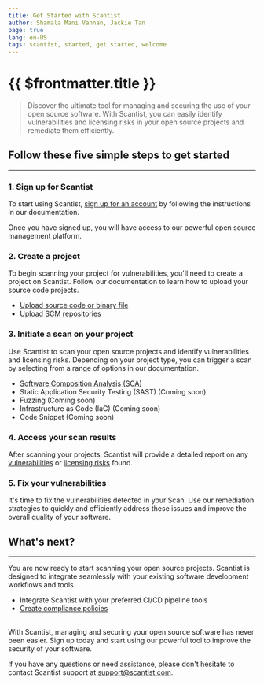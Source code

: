```yaml
---
title: Get Started with Scantist
author: Shamala Mani Vannan, Jackie Tan
page: true
lang: en-US
tags: scantist, started, get started, welcome
---
```


<ClientOnly>

# {{ $frontmatter.title }}

> Discover the ultimate tool for managing and securing the use of your open source software. With Scantist, you can easily identify vulnerabilities and licensing risks in your open source projects and remediate them efficiently.

## Follow these five simple steps to get started

<hr class="thick">

### 1. Sign up for Scantist

To start using Scantist, [sign up for an account](./Sign-up-for-Scantist) by following the instructions in our documentation.

Once you have signed up, you will have access to our powerful open source management platform.

### 2. Create a project

To begin scanning your project for vulnerabilities, you'll need to create a project on Scantist. Follow our documentation to learn how to upload your source code projects.

- [Upload source code or binary file](../Create-and-Manage-Project/Upload-Files-Directly)
- [Upload SCM repositories](../Create-and-Manage-Project/Add-SCM-Repositories)

### 3. Initiate a scan on your project

Use Scantist to scan your open source projects and identify vulnerabilities and licensing risks. Depending on your project type, you can trigger a scan by selecting from a range of options in our documentation.

- [Software Composition Analysis (SCA)](../SCA/)
- Static Application Security Testing (SAST) (Coming soon)
- Fuzzing (Coming soon)
- Infrastructure as Code (IaC) (Coming soon)
- Code Snippet (Coming soon)

### 4. Access your scan results

After scanning your projects, Scantist will provide a detailed report on any [vulnerabilities](../SCA/SCA-Vulnerabilities-Results.md) or [licensing risks](../SCA/SCA-Licenses.md) found.

### 5. Fix your vulnerabilities

It's time to fix the vulnerabilities detected in your Scan. Use our remediation strategies to quickly and efficiently address these issues and improve the overall quality of your software.

## What's next?

<hr class="thick">

You are now ready to start scanning your open source projects. Scantist is designed to integrate seamlessly with your existing software development workflows and tools.

- Integrate Scantist with your preferred CI/CD pipeline tools
- [Create compliance policies](../Compliance-Policy-Rules/)
<br /><br />

With Scantist, managing and securing your open source software has never been easier. Sign up today and start using our powerful tool to improve the security of your software.

If you have any questions or need assistance, please don't hesitate to contact Scantist support at [support@scantist.com](mailto:support@scantist.com).
</ClientOnly>

